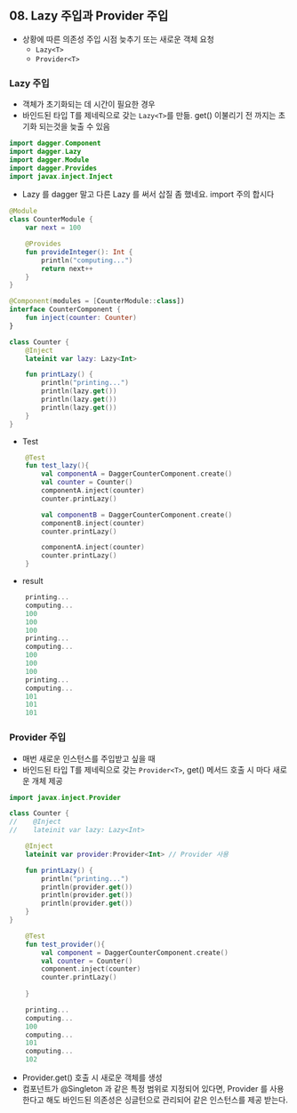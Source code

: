 ## 08. Lazy 주입과 Provider 주입

- 상황에 따른 의존성 주입 시점 늦추기 또는 새로운 객체 요청
    - `Lazy<T>`
    - `Provider<T>`



### Lazy 주입

- 객체가 초기화되는 데 시간이 필요한 경우
- 바인드된 타입 T를 제네릭으로 갖는 `Lazy<T>`를 만듦. get() 이불리기 전 까지는 초기화 되는것을 늦출 수 있음

```kotlin
import dagger.Component
import dagger.Lazy
import dagger.Module
import dagger.Provides
import javax.inject.Inject
```
- Lazy 를 dagger 말고 다른 Lazy 를 써서 삽질 좀 했네요. import 주의 합시다

```kotlin
@Module
class CounterModule {
    var next = 100

    @Provides
    fun provideInteger(): Int {
        println("computing...")
        return next++
    }
}
```

```kotlin
@Component(modules = [CounterModule::class])
interface CounterComponent {
    fun inject(counter: Counter)
}
```

```kotlin
class Counter {
    @Inject
    lateinit var lazy: Lazy<Int>

    fun printLazy() {
        println("printing...")
        println(lazy.get())
        println(lazy.get())
        println(lazy.get())
    }
}
```

- Test

```kotlin
    @Test
    fun test_lazy(){
        val componentA = DaggerCounterComponent.create()
        val counter = Counter()
        componentA.inject(counter)
        counter.printLazy()

        val componentB = DaggerCounterComponent.create()
        componentB.inject(counter)
        counter.printLazy()

        componentA.inject(counter)
        counter.printLazy()
    }
```

- result

```kotlin
    printing...
    computing...
    100
    100
    100
    printing...
    computing...
    100
    100
    100
    printing...
    computing...
    101
    101
    101
```

### Provider 주입

- 매번 새로운 인스턴스를 주입받고 싶을 때
- 바인드된 타입 T를 제네릭으로 갖는 `Provider<T>`, get() 메서드 호출 시 마다 새로운 개체 제공



```kotlin
import javax.inject.Provider

class Counter {
//    @Inject
//    lateinit var lazy: Lazy<Int>

    @Inject
    lateinit var provider:Provider<Int> // Provider 사용

    fun printLazy() {
        println("printing...")
        println(provider.get())
        println(provider.get())
        println(provider.get())
    }
}
```

```kotlin
    @Test
    fun test_provider(){
        val component = DaggerCounterComponent.create()
        val counter = Counter()
        component.inject(counter)
        counter.printLazy()
        
    }
```

```kotlin
    printing...
    computing...
    100
    computing...
    101
    computing...
    102
```

- Provider.get() 호출 시 새로운 객체를 생성
- 컴포넌트가 @Singleton 과 같은 특정 범위로 지정되어 있다면, Provider<T> 를 사용 한다고 해도 바인드된 의존성은 싱글턴으로 관리되어 같은 인스턴스를 제공 받는다.